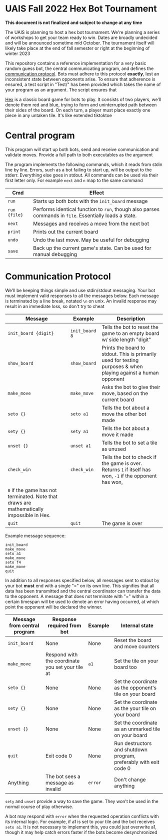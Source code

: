 # UAIS Fall 2022 Hex Bot Tournament
**This document is not finalized and subject to change at any time**

The UAIS is planning to host a hex bot tournament. We're planning a series of
workshops to get your team ready to win. Dates are broadly undecided and will be
announced sometime mid October. The tournament itself will likely take place at
the end of fall semester or right at the beginning of winter 2023

This repository contains a reference implementation for a very basic random
guess bot, the central communicating program, and defines the [communication
protocol](#Communication-protocol). Bots must adhere to this protocol **exactly**, 
lest an inconsistent state between opponents arise. To ensure that adherence is ensured,
a test script in "Test/" has been provided which takes the name of your program as an argument.
The script ensures that 

[Hex](https://en.wikipedia.org/wiki/Hex_(board_game)) is a classic board game
for bots to play. It consists of two players, we'll denote them red and blue,
trying to form and uninterrupted path between their sides of the board. On each
turn, a player must place exactly one piece in any untaken tile. It's like
extended tiktoktoe

# Central program
This program will start up both bots, send and receive communication and
validate moves. Provide a full path to both executables as the argument

The program implements the following commands, which it reads from stdin line by
line. Errors, such as a bot failing to start up, will be output to the stderr.
Everything else goes in stdout. All commands can be used via their first letter
only. For example `next` and `n` map to the same command

| Cmd | Effect |
| --- | ------ |
| `run` | Starts up both bots with the `init_board` message |
| `run {file}` | Performs identical function to `run`, though also parses commands in `file`. Essentially loads a state.|
| `next` | Messages and receives a move from the next bot |
| `print` | Prints out the current board |
| `undo` | Undo the last move. May be useful for debugging |
| `save` | Back up the current game's state. Can be used for manual debugging |

# Communication Protocol
We'll be keeping things simple and use stdin/stdout messaging. Your bot must
implement valid responses to all the messages below. Each message is terminated
by a line break, notated `\n` on unix. An invalid response may result in an
immediate loss, so don't try to cheat

| Message | Example | Description |
| ------- | ------- | ----------- |
| `init_board {digit}` | `init_board 8` | Tells the bot to reset the game to an empty board w/ side length "digit" |
| `show_board` | `show_board` | Prints the board to stdout. This is primarily used for testing purposes & when playing against a human opponent |
| `make_move` | `make_move` | Asks the bot to give their move, based on the current board |
| `seto {}` | `seto a1` | Tells the bot about a move the other bot made |
| `sety {}` | `sety a1` | Tells the bot about a move it made |
| `unset {}` | `unset a1` | Tells the bot to set a tile as unused |
| `check_win` | `check_win` | Tells the bot to check if the game is over. Returns `1` if itself has won, `-1` if the opponent has won,
    `0` if the game has not terminated. Note that draws are mathematically impossible in Hex. |
| `quit` | `quit` | The game is over |

Example message sequence:
```
init_board
make_move
seto a1
make_move
seto f4
make_move
quit
```

In addition to all responses specified below, all messages sent to stdout by your bot **must**
end with a single "=" on its own line. This signifies that all data has been transmitted and the central
coordinator can transfer the data to the opponent. A message that does not terminate with "=" within a certain
timespan will be used to denote an error having occurred, at which point the opponent will be declared the winner.

| Message from central program | Response required from bot | Example | Internal state |
| ---------------------------- | -------------------------- | ------- | -------------- |
| `init_board` | None | None | Reset the board and move counters |
| `make_move` | Respond with the coordinate you set your tile at | `a1` | Set the tile on your board too |
| `seto {}` | None | None | Set the coordinate as the opponent's tile on your board |
| `sety {}` | None | None | Set the coordinate as the your tile on your board |
| `unset {}` | None | None | Set the coordinate as an unmarked tile on your board |
| `quit` | Exit code 0 | None | Run destructors and shutdown program, preferably with exit code 0 |
| Anything | The bot sees a message as invalid | `error` | Don't change anything |

`sety` and `unset` provide a way to save the game. They won't be used in the
normal course of play otherwise.

A bot may respond with `error` when the requested operation conflicts with its
internal logic. For example, if a1 is set to your tile and the bot receives
`seto a1`. It is not necessary to implement this, you could just overwrite a1,
though it may help catch errors faster if the bots become desynchronized
